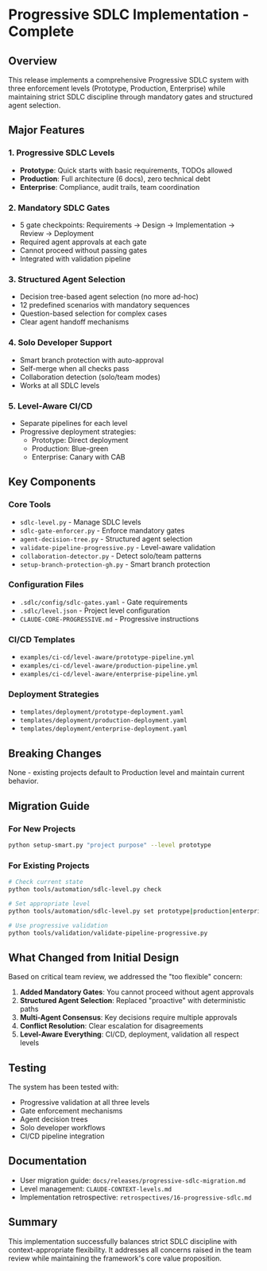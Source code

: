 # Progressive SDLC Implementation - Complete

## Overview

This release implements a comprehensive Progressive SDLC system with three enforcement levels (Prototype, Production, Enterprise) while maintaining strict SDLC discipline through mandatory gates and structured agent selection.

## Major Features

### 1. Progressive SDLC Levels
- **Prototype**: Quick starts with basic requirements, TODOs allowed
- **Production**: Full architecture (6 docs), zero technical debt
- **Enterprise**: Compliance, audit trails, team coordination

### 2. Mandatory SDLC Gates
- 5 gate checkpoints: Requirements → Design → Implementation → Review → Deployment
- Required agent approvals at each gate
- Cannot proceed without passing gates
- Integrated with validation pipeline

### 3. Structured Agent Selection
- Decision tree-based agent selection (no more ad-hoc)
- 12 predefined scenarios with mandatory sequences
- Question-based selection for complex cases
- Clear agent handoff mechanisms

### 4. Solo Developer Support
- Smart branch protection with auto-approval
- Self-merge when all checks pass
- Collaboration detection (solo/team modes)
- Works at all SDLC levels

### 5. Level-Aware CI/CD
- Separate pipelines for each level
- Progressive deployment strategies:
  - Prototype: Direct deployment
  - Production: Blue-green
  - Enterprise: Canary with CAB

## Key Components

### Core Tools
- `sdlc-level.py` - Manage SDLC levels
- `sdlc-gate-enforcer.py` - Enforce mandatory gates
- `agent-decision-tree.py` - Structured agent selection
- `validate-pipeline-progressive.py` - Level-aware validation
- `collaboration-detector.py` - Detect solo/team patterns
- `setup-branch-protection-gh.py` - Smart branch protection

### Configuration Files
- `.sdlc/config/sdlc-gates.yaml` - Gate requirements
- `.sdlc/level.json` - Project level configuration
- `CLAUDE-CORE-PROGRESSIVE.md` - Progressive instructions

### CI/CD Templates
- `examples/ci-cd/level-aware/prototype-pipeline.yml`
- `examples/ci-cd/level-aware/production-pipeline.yml`
- `examples/ci-cd/level-aware/enterprise-pipeline.yml`

### Deployment Strategies
- `templates/deployment/prototype-deployment.yaml`
- `templates/deployment/production-deployment.yaml`
- `templates/deployment/enterprise-deployment.yaml`

## Breaking Changes

None - existing projects default to Production level and maintain current behavior.

## Migration Guide

### For New Projects
```bash
python setup-smart.py "project purpose" --level prototype
```

### For Existing Projects
```bash
# Check current state
python tools/automation/sdlc-level.py check

# Set appropriate level
python tools/automation/sdlc-level.py set prototype|production|enterprise

# Use progressive validation
python tools/validation/validate-pipeline-progressive.py
```

## What Changed from Initial Design

Based on critical team review, we addressed the "too flexible" concern:

1. **Added Mandatory Gates**: You cannot proceed without agent approvals
2. **Structured Agent Selection**: Replaced "proactive" with deterministic paths
3. **Multi-Agent Consensus**: Key decisions require multiple approvals
4. **Conflict Resolution**: Clear escalation for disagreements
5. **Level-Aware Everything**: CI/CD, deployment, validation all respect levels

## Testing

The system has been tested with:
- Progressive validation at all three levels
- Gate enforcement mechanisms
- Agent decision trees
- Solo developer workflows
- CI/CD pipeline integration

## Documentation

- User migration guide: `docs/releases/progressive-sdlc-migration.md`
- Level management: `CLAUDE-CONTEXT-levels.md`
- Implementation retrospective: `retrospectives/16-progressive-sdlc.md`

## Summary

This implementation successfully balances strict SDLC discipline with context-appropriate flexibility. It addresses all concerns raised in the team review while maintaining the framework's core value proposition.